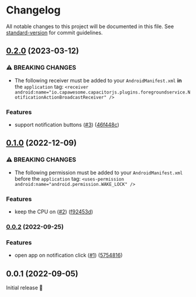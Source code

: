 # Changelog

All notable changes to this project will be documented in this file. See [standard-version](https://github.com/conventional-changelog/standard-version) for commit guidelines.

## [0.2.0](https://github.com/capawesome-team/sponsorware/compare/v0.1.0...v0.2.0) (2023-03-12)


### ⚠ BREAKING CHANGES

* The following receiver must be added to your `AndroidManifest.xml` **in** the `application` tag: `<receiver android:name="io.capawesome.capacitorjs.plugins.foregroundservice.NotificationActionBroadcastReceiver" />`

### Features

* support notification buttons ([#3](https://github.com/capawesome-team/sponsorware/issues/3)) ([46f448c](https://github.com/capawesome-team/sponsorware/commit/46f448ce737ab5b8355e5adc9483c355343f7040))

## [0.1.0](https://github.com/capawesome-team/sponsorware/compare/v0.0.2...v0.1.0) (2022-12-09)


### ⚠ BREAKING CHANGES

* The following permission must be added to your `AndroidManifest.xml` before the `application` tag: `<uses-permission android:name="android.permission.WAKE_LOCK" />`

### Features

* keep the CPU on ([#2](https://github.com/capawesome-team/sponsorware/issues/2)) ([f92453d](https://github.com/capawesome-team/sponsorware/commit/f92453dc9594ae622e2745731187ad8dd5fdf2ff))

### [0.0.2](https://github.com/capawesome-team/sponsorware/compare/v0.0.1...v0.0.2) (2022-09-25)


### Features

* open app on notification click ([#1](https://github.com/capawesome-team/sponsorware/issues/1)) ([5754816](https://github.com/capawesome-team/sponsorware/commit/57548161aced2ceac89021c74936c84977875977))

## 0.0.1 (2022-09-05)

Initial release 🎉
